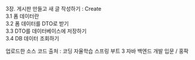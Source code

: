 3장. 게시판 만들고 새 글 작성하기 : Create    
3.1 폼 데이터란    
3.2 폼 데이터를 DTO로 받기    
3.3 DTO를 데이터베이스에 저장하기    
3.4 DB 데이터 조회하기    

업로드한 소스 코드 출처 : 코딩 자율학습 스프링 부트 3 자바 백엔드 개발 입문 / 홍팍
